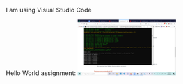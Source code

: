 I am using Visual Studio Code

Hello World assignment:
<img src="./images/hello-world.png" width="45%" />